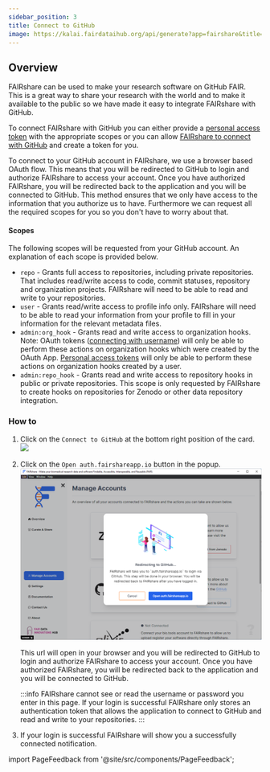```yaml
---
sidebar_position: 3
title: Connect to GitHub
image: https://kalai.fairdataihub.org/api/generate?app=fairshare&title=Connect%20to%20GitHub&description=Manage%20Accounts&org=fairdataihub
---
```


## Overview

FAIRshare can be used to make your research software on GitHub FAIR. This is a great way to share your research with the world and to make it available to the public so we have made it easy to integrate FAIRshare with GitHub.

To connect FAIRshare with GitHub you can either provide a [personal access token](#connect-with-token) with the appropriate scopes or you can allow [FAIRshare to connect with GitHub](#connect-with-username) and create a token for you.

To connect to your GitHub account in FAIRshare, we use a browser based OAuth flow. This means that you will be redirected to GitHub to login and authorize FAIRshare to access your account. Once you have authorized FAIRshare, you will be redirected back to the application and you will be connected to GitHub. This method ensures that we only have access to the information that you authorize us to have. Furthermore we can request all the required scopes for you so you don't have to worry about that.

#### Scopes

The following scopes will be requested from your GitHub account. An explanation of each scope is provided below.

- `repo` - Grants full access to repositories, including private repositories. That includes read/write access to code, commit statuses, repository and organization projects. FAIRshare will need to be able to read and write to your repositories.
- `user` - Grants read/write access to profile info only. FAIRshare will need to be able to read your information from your profile to fill in your information for the relevant metadata files.
- `admin:org_hook` - Grants read and write access to organization hooks. Note: OAuth tokens ([connecting with username](#connect-with-username)) will only be able to perform these actions on organization hooks which were created by the OAuth App. [Personal access tokens](#connect-with-token) will only be able to perform these actions on organization hooks created by a user.
- `admin:repo_hook` - Grants read and write access to repository hooks in public or private repositories. This scope is only requested by FAIRshare to create hooks on repositories for Zenodo or other data repository integration.

### How to

1. Click on the `Connect to GitHub` at the bottom right position of the card.
   ![](./images/github-step1.png)
2. Click on the `Open auth.fairshareapp.io` button in the popup.
   ![](./images/github-step2.png)

   This url will open in your browser and you will be redirected to GitHub to login and authorize FAIRshare to access your account. Once you have authorized FAIRshare, you will be redirected back to the application and you will be connected to GitHub.

   :::info
   FAIRshare cannot see or read the username or password you enter in this page. If your login is successful FAIRshare only stores an authentication token that allows the application to connect to GitHub and read and write to your repositories.
   :::

3. If your login is successful FAIRshare will show you a successfully connected notification.

import PageFeedback from '@site/src/components/PageFeedback';

<PageFeedback />
